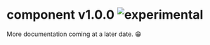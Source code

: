 
# component v1.0.0 ![experimental](https://img.shields.io/badge/stability-experimental-EC5315.svg?style=flat)

More documentation coming at a later date. :grin:
